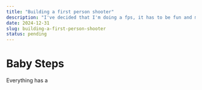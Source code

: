 ```yaml
---
title: "Building a first person shooter"
description: "I've decided that I'm doing a fps, it has to be fun and multiplayer those are the only two requirements, on this post I'm gonna familiarize with the game engine and other stuff."
date: 2024-12-31
slug: building-a-first-person-shooter
status: pending
---
```


# Baby Steps

Everything has a
